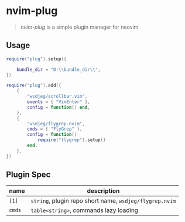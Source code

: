 # nvim-plug

> _nvim-plug_ is a simple plugin manager for neovim

## Usage

```lua
require("plug").setup({

	bundle_dir = "D:\\bundle_dir\\",
})

require("plug").add({
	{
		"wsdjeg/scrollbar.vim",
		events = { "VimEnter" },
		config = function() end,
	},
	{
		"wsdjeg/flygrep.nvim",
		cmds = { "FlyGrep" },
		config = function()
			require("flygrep").setup()
		end,
	},
})
```

## Plugin Spec

| name   | description                                             |
| ------ | ------------------------------------------------------- |
| `[1]`  | `string`, plugin repo short name, `wsdjeg/flygrep.nvim` |
| `cmds` | `table<string>`, commands lazy loading                  |
